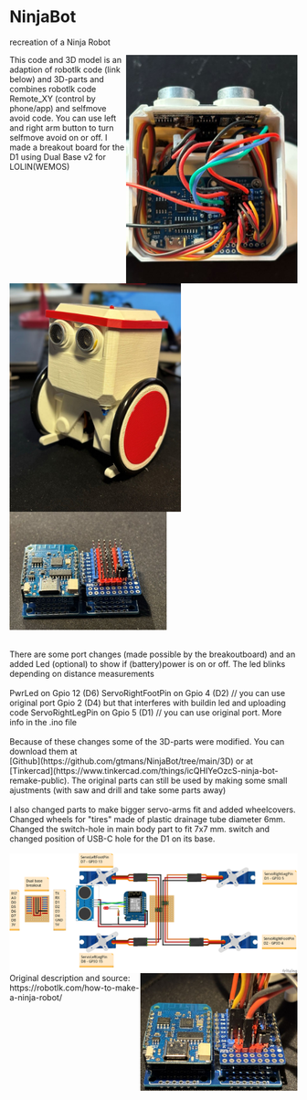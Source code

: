# NinjaBot
recreation of a Ninja Robot

<img src="https://github.com/gtmans/NinjaBot/blob/main/Ninja_top_view.JPG" width="300" align="right" />
<img src="https://github.com/gtmans/NinjaBot/blob/main/Ninja_front_view.JPG" width="300" align="left" />

This code and 3D model is an adaption of robotlk code (link below) and 3D-parts and combines robotlk code Remote_XY (control by phone/app) and selfmove avoid code.
You can use left and right arm button to turn selfmove avoid on or off.
I made a breakout board for the D1 using Dual Base v2 for LOLIN(WEMOS)
<BR><BR>
<img src="https://github.com/gtmans/NinjaBot/blob/main/Dual_Base-empty-small.jpg" width="275" />

<BR>
There are some port changes (made possible by the breakoutboard) and an added Led (optional) to show if (battery)power is on or off. The led blinks depending on distance measurements
<BR><BR> 
PwrLed            on Gpio 12 (D6)
ServoRightFootPin on Gpio 4  (D2) // you can use original port Gpio 2 (D4) but that interferes with buildin led and uploading code
ServoRightLegPin  on Gpio 5  (D1) // you can use original port. More info in the .ino file
<BR><BR> 
Because of these changes some of the 3D-parts were modified. You can download them at <BR>
[Github](https://github.com/gtmans/NinjaBot/tree/main/3D) or at [Tinkercad](https://www.tinkercad.com/things/icQHIYeOzcS-ninja-bot-remake-public).
The original parts can still be used by making some small ajustments (with saw and drill and take some parts away)
<BR><BR>I also changed parts to make bigger servo-arms fit and added wheelcovers. Changed wheels for "tires" made of plastic drainage tube diameter 6mm. Changed the switch-hole in main body part to fit 7x7 mm. switch and changed position of USB-C hole for the D1 on its base.
<BR><BR>
<img src="https://github.com/gtmans/NinjaBot/blob/main/Dual%20base%20breakout2_bb.png" width="600" align=left  />
<img src="https://github.com/gtmans/NinjaBot/blob/main/Dual_Base-small.jpg" width="275" align=right />
<BR>
Original description and source: https://robotlk.com/how-to-make-a-ninja-robot/
